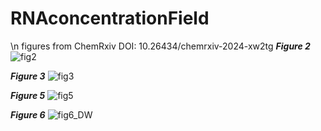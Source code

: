 # RNAconcentrationField
\n
figures from ChemRxiv DOI: 10.26434/chemrxiv-2024-xw2tg
_____Figure 2_____
![fig2](https://github.com/user-attachments/assets/ad9c1b93-d917-432b-8b7e-4ff136e988dc)

_____Figure 3_____
![fig3](https://github.com/user-attachments/assets/37d9c8be-1c44-4df3-a81f-86fc591e4aff)

_____Figure 5_____
![fig5](https://github.com/user-attachments/assets/024da061-f42f-4246-87ec-de87a9d982b6)

_____Figure 6_____
![fig6_DW](https://github.com/user-attachments/assets/e457ca79-d81d-42e2-8770-0d5da5947ff9)
